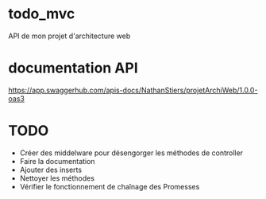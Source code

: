 # todo_mvc
API de mon projet d'architecture web

# documentation API
https://app.swaggerhub.com/apis-docs/NathanStiers/projetArchiWeb/1.0.0-oas3

# TODO
- Créer des middelware pour désengorger les méthodes de controller
- Faire la documentation
- Ajouter des inserts
- Nettoyer les méthodes
- Vérifier le fonctionnement de chaînage des Promesses
